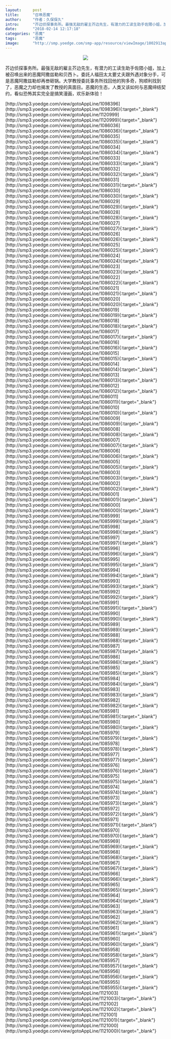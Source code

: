 ```yaml
---
layout:     post
title:      "召唤恶魔"
author:     "作者：久保保久"
intro:      "芥边侦探事务所。最强无敌的雇主芥边先生，有潜力的工读生助手佐隈小姐，加上被召唤出来的恶魔阿撒兹勒和贝西卜。委託人福田太太要丈夫跟外遇对象分手，可是恶魔阿撒兹勒却再叁砸锅。大学教授委託事务所找回他的狗多奇，狗顺利找到了，恶魔之力却也揭发了教授的真面目。恶魔的生态，人类又该如何与恶魔缔结契约，看似恐怖其实完全是搞笑漫画，欢乐新体验！"
date:       "2018-02-14 12:17:18"
categories: "恶魔"
tags:       "恶魔"
image:      "http://smp.yoedge.com/smp-app/resource/viewImage/1002913appline.png"
---
```

<div style="text-align: center">
<p><img src="http://smp.yoedge.com/smp-app/resource/viewImage/1002913appline.png"/></p>
</div>
<p class="post-meta">
<span>芥边侦探事务所。最强无敌的雇主芥边先生，有潜力的工读生助手佐隈小姐，加上被召唤出来的恶魔阿撒兹勒和贝西卜。委託人福田太太要丈夫跟外遇对象分手，可是恶魔阿撒兹勒却再叁砸锅。大学教授委託事务所找回他的狗多奇，狗顺利找到了，恶魔之力却也揭发了教授的真面目。恶魔的生态，人类又该如何与恶魔缔结契约，看似恐怖其实完全是搞笑漫画，欢乐新体验！</span>
</p>
[http://smp3.yoedge.com/view/gotoAppLine/1098396](http://smp3.yoedge.com/view/gotoAppLine/1098396){:target="_blank"}
[http://smp3.yoedge.com/view/gotoAppLine/1120999](http://smp3.yoedge.com/view/gotoAppLine/1120999){:target="_blank"}
[http://smp3.yoedge.com/view/gotoAppLine/1086036](http://smp3.yoedge.com/view/gotoAppLine/1086036){:target="_blank"}
[http://smp3.yoedge.com/view/gotoAppLine/1086035](http://smp3.yoedge.com/view/gotoAppLine/1086035){:target="_blank"}
[http://smp3.yoedge.com/view/gotoAppLine/1086034](http://smp3.yoedge.com/view/gotoAppLine/1086034){:target="_blank"}
[http://smp3.yoedge.com/view/gotoAppLine/1086033](http://smp3.yoedge.com/view/gotoAppLine/1086033){:target="_blank"}
[http://smp3.yoedge.com/view/gotoAppLine/1086032](http://smp3.yoedge.com/view/gotoAppLine/1086032){:target="_blank"}
[http://smp3.yoedge.com/view/gotoAppLine/1086031](http://smp3.yoedge.com/view/gotoAppLine/1086031){:target="_blank"}
[http://smp3.yoedge.com/view/gotoAppLine/1086030](http://smp3.yoedge.com/view/gotoAppLine/1086030){:target="_blank"}
[http://smp3.yoedge.com/view/gotoAppLine/1086029](http://smp3.yoedge.com/view/gotoAppLine/1086029){:target="_blank"}
[http://smp3.yoedge.com/view/gotoAppLine/1086028](http://smp3.yoedge.com/view/gotoAppLine/1086028){:target="_blank"}
[http://smp3.yoedge.com/view/gotoAppLine/1086027](http://smp3.yoedge.com/view/gotoAppLine/1086027){:target="_blank"}
[http://smp3.yoedge.com/view/gotoAppLine/1086026](http://smp3.yoedge.com/view/gotoAppLine/1086026){:target="_blank"}
[http://smp3.yoedge.com/view/gotoAppLine/1086025](http://smp3.yoedge.com/view/gotoAppLine/1086025){:target="_blank"}
[http://smp3.yoedge.com/view/gotoAppLine/1086024](http://smp3.yoedge.com/view/gotoAppLine/1086024){:target="_blank"}
[http://smp3.yoedge.com/view/gotoAppLine/1086023](http://smp3.yoedge.com/view/gotoAppLine/1086023){:target="_blank"}
[http://smp3.yoedge.com/view/gotoAppLine/1086022](http://smp3.yoedge.com/view/gotoAppLine/1086022){:target="_blank"}
[http://smp3.yoedge.com/view/gotoAppLine/1086021](http://smp3.yoedge.com/view/gotoAppLine/1086021){:target="_blank"}
[http://smp3.yoedge.com/view/gotoAppLine/1086020](http://smp3.yoedge.com/view/gotoAppLine/1086020){:target="_blank"}
[http://smp3.yoedge.com/view/gotoAppLine/1086019](http://smp3.yoedge.com/view/gotoAppLine/1086019){:target="_blank"}
[http://smp3.yoedge.com/view/gotoAppLine/1086018](http://smp3.yoedge.com/view/gotoAppLine/1086018){:target="_blank"}
[http://smp3.yoedge.com/view/gotoAppLine/1086017](http://smp3.yoedge.com/view/gotoAppLine/1086017){:target="_blank"}
[http://smp3.yoedge.com/view/gotoAppLine/1086016](http://smp3.yoedge.com/view/gotoAppLine/1086016){:target="_blank"}
[http://smp3.yoedge.com/view/gotoAppLine/1086015](http://smp3.yoedge.com/view/gotoAppLine/1086015){:target="_blank"}
[http://smp3.yoedge.com/view/gotoAppLine/1086014](http://smp3.yoedge.com/view/gotoAppLine/1086014){:target="_blank"}
[http://smp3.yoedge.com/view/gotoAppLine/1086013](http://smp3.yoedge.com/view/gotoAppLine/1086013){:target="_blank"}
[http://smp3.yoedge.com/view/gotoAppLine/1086012](http://smp3.yoedge.com/view/gotoAppLine/1086012){:target="_blank"}
[http://smp3.yoedge.com/view/gotoAppLine/1086011](http://smp3.yoedge.com/view/gotoAppLine/1086011){:target="_blank"}
[http://smp3.yoedge.com/view/gotoAppLine/1086010](http://smp3.yoedge.com/view/gotoAppLine/1086010){:target="_blank"}
[http://smp3.yoedge.com/view/gotoAppLine/1086009](http://smp3.yoedge.com/view/gotoAppLine/1086009){:target="_blank"}
[http://smp3.yoedge.com/view/gotoAppLine/1086008](http://smp3.yoedge.com/view/gotoAppLine/1086008){:target="_blank"}
[http://smp3.yoedge.com/view/gotoAppLine/1086007](http://smp3.yoedge.com/view/gotoAppLine/1086007){:target="_blank"}
[http://smp3.yoedge.com/view/gotoAppLine/1086006](http://smp3.yoedge.com/view/gotoAppLine/1086006){:target="_blank"}
[http://smp3.yoedge.com/view/gotoAppLine/1086005](http://smp3.yoedge.com/view/gotoAppLine/1086005){:target="_blank"}
[http://smp3.yoedge.com/view/gotoAppLine/1086003](http://smp3.yoedge.com/view/gotoAppLine/1086003){:target="_blank"}
[http://smp3.yoedge.com/view/gotoAppLine/1086002](http://smp3.yoedge.com/view/gotoAppLine/1086002){:target="_blank"}
[http://smp3.yoedge.com/view/gotoAppLine/1086001](http://smp3.yoedge.com/view/gotoAppLine/1086001){:target="_blank"}
[http://smp3.yoedge.com/view/gotoAppLine/1086000](http://smp3.yoedge.com/view/gotoAppLine/1086000){:target="_blank"}
[http://smp3.yoedge.com/view/gotoAppLine/1085999](http://smp3.yoedge.com/view/gotoAppLine/1085999){:target="_blank"}
[http://smp3.yoedge.com/view/gotoAppLine/1085998](http://smp3.yoedge.com/view/gotoAppLine/1085998){:target="_blank"}
[http://smp3.yoedge.com/view/gotoAppLine/1085997](http://smp3.yoedge.com/view/gotoAppLine/1085997){:target="_blank"}
[http://smp3.yoedge.com/view/gotoAppLine/1085996](http://smp3.yoedge.com/view/gotoAppLine/1085996){:target="_blank"}
[http://smp3.yoedge.com/view/gotoAppLine/1085995](http://smp3.yoedge.com/view/gotoAppLine/1085995){:target="_blank"}
[http://smp3.yoedge.com/view/gotoAppLine/1085994](http://smp3.yoedge.com/view/gotoAppLine/1085994){:target="_blank"}
[http://smp3.yoedge.com/view/gotoAppLine/1085993](http://smp3.yoedge.com/view/gotoAppLine/1085993){:target="_blank"}
[http://smp3.yoedge.com/view/gotoAppLine/1085992](http://smp3.yoedge.com/view/gotoAppLine/1085992){:target="_blank"}
[http://smp3.yoedge.com/view/gotoAppLine/1085991](http://smp3.yoedge.com/view/gotoAppLine/1085991){:target="_blank"}
[http://smp3.yoedge.com/view/gotoAppLine/1085990](http://smp3.yoedge.com/view/gotoAppLine/1085990){:target="_blank"}
[http://smp3.yoedge.com/view/gotoAppLine/1085989](http://smp3.yoedge.com/view/gotoAppLine/1085989){:target="_blank"}
[http://smp3.yoedge.com/view/gotoAppLine/1085988](http://smp3.yoedge.com/view/gotoAppLine/1085988){:target="_blank"}
[http://smp3.yoedge.com/view/gotoAppLine/1085987](http://smp3.yoedge.com/view/gotoAppLine/1085987){:target="_blank"}
[http://smp3.yoedge.com/view/gotoAppLine/1085986](http://smp3.yoedge.com/view/gotoAppLine/1085986){:target="_blank"}
[http://smp3.yoedge.com/view/gotoAppLine/1085985](http://smp3.yoedge.com/view/gotoAppLine/1085985){:target="_blank"}
[http://smp3.yoedge.com/view/gotoAppLine/1085984](http://smp3.yoedge.com/view/gotoAppLine/1085984){:target="_blank"}
[http://smp3.yoedge.com/view/gotoAppLine/1085983](http://smp3.yoedge.com/view/gotoAppLine/1085983){:target="_blank"}
[http://smp3.yoedge.com/view/gotoAppLine/1085982](http://smp3.yoedge.com/view/gotoAppLine/1085982){:target="_blank"}
[http://smp3.yoedge.com/view/gotoAppLine/1085981](http://smp3.yoedge.com/view/gotoAppLine/1085981){:target="_blank"}
[http://smp3.yoedge.com/view/gotoAppLine/1085980](http://smp3.yoedge.com/view/gotoAppLine/1085980){:target="_blank"}
[http://smp3.yoedge.com/view/gotoAppLine/1085979](http://smp3.yoedge.com/view/gotoAppLine/1085979){:target="_blank"}
[http://smp3.yoedge.com/view/gotoAppLine/1085978](http://smp3.yoedge.com/view/gotoAppLine/1085978){:target="_blank"}
[http://smp3.yoedge.com/view/gotoAppLine/1085977](http://smp3.yoedge.com/view/gotoAppLine/1085977){:target="_blank"}
[http://smp3.yoedge.com/view/gotoAppLine/1085976](http://smp3.yoedge.com/view/gotoAppLine/1085976){:target="_blank"}
[http://smp3.yoedge.com/view/gotoAppLine/1085975](http://smp3.yoedge.com/view/gotoAppLine/1085975){:target="_blank"}
[http://smp3.yoedge.com/view/gotoAppLine/1085974](http://smp3.yoedge.com/view/gotoAppLine/1085974){:target="_blank"}
[http://smp3.yoedge.com/view/gotoAppLine/1085973](http://smp3.yoedge.com/view/gotoAppLine/1085973){:target="_blank"}
[http://smp3.yoedge.com/view/gotoAppLine/1085972](http://smp3.yoedge.com/view/gotoAppLine/1085972){:target="_blank"}
[http://smp3.yoedge.com/view/gotoAppLine/1085971](http://smp3.yoedge.com/view/gotoAppLine/1085971){:target="_blank"}
[http://smp3.yoedge.com/view/gotoAppLine/1085970](http://smp3.yoedge.com/view/gotoAppLine/1085970){:target="_blank"}
[http://smp3.yoedge.com/view/gotoAppLine/1085969](http://smp3.yoedge.com/view/gotoAppLine/1085969){:target="_blank"}
[http://smp3.yoedge.com/view/gotoAppLine/1085968](http://smp3.yoedge.com/view/gotoAppLine/1085968){:target="_blank"}
[http://smp3.yoedge.com/view/gotoAppLine/1085967](http://smp3.yoedge.com/view/gotoAppLine/1085967){:target="_blank"}
[http://smp3.yoedge.com/view/gotoAppLine/1085966](http://smp3.yoedge.com/view/gotoAppLine/1085966){:target="_blank"}
[http://smp3.yoedge.com/view/gotoAppLine/1085965](http://smp3.yoedge.com/view/gotoAppLine/1085965){:target="_blank"}
[http://smp3.yoedge.com/view/gotoAppLine/1085964](http://smp3.yoedge.com/view/gotoAppLine/1085964){:target="_blank"}
[http://smp3.yoedge.com/view/gotoAppLine/1085963](http://smp3.yoedge.com/view/gotoAppLine/1085963){:target="_blank"}
[http://smp3.yoedge.com/view/gotoAppLine/1085962](http://smp3.yoedge.com/view/gotoAppLine/1085962){:target="_blank"}
[http://smp3.yoedge.com/view/gotoAppLine/1085961](http://smp3.yoedge.com/view/gotoAppLine/1085961){:target="_blank"}
[http://smp3.yoedge.com/view/gotoAppLine/1085960](http://smp3.yoedge.com/view/gotoAppLine/1085960){:target="_blank"}
[http://smp3.yoedge.com/view/gotoAppLine/1085958](http://smp3.yoedge.com/view/gotoAppLine/1085958){:target="_blank"}
[http://smp3.yoedge.com/view/gotoAppLine/1085957](http://smp3.yoedge.com/view/gotoAppLine/1085957){:target="_blank"}
[http://smp3.yoedge.com/view/gotoAppLine/1085956](http://smp3.yoedge.com/view/gotoAppLine/1085956){:target="_blank"}
[http://smp3.yoedge.com/view/gotoAppLine/1085955](http://smp3.yoedge.com/view/gotoAppLine/1085955){:target="_blank"}
[http://smp3.yoedge.com/view/gotoAppLine/1121003](http://smp3.yoedge.com/view/gotoAppLine/1121003){:target="_blank"}
[http://smp3.yoedge.com/view/gotoAppLine/1121002](http://smp3.yoedge.com/view/gotoAppLine/1121002){:target="_blank"}
[http://smp3.yoedge.com/view/gotoAppLine/1121001](http://smp3.yoedge.com/view/gotoAppLine/1121001){:target="_blank"}
[http://smp3.yoedge.com/view/gotoAppLine/1121000](http://smp3.yoedge.com/view/gotoAppLine/1121000){:target="_blank"}


